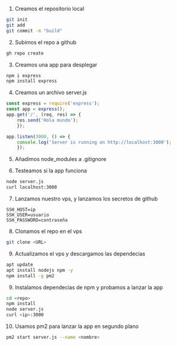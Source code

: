 1. Creamos el repositorio local

```bash
git init
git add 
git commit -m "build"
```
2. Subimos el repo a github

```bash
gh repo create
```
3. Creamos una app para desplegar
```bash
npm i express
npm install express
```

4. Creamos un archivo server.js
```javascript
const express = require('express');
const app = express();
app.get('/', (req, res) => {
    res.send('Hola mundo');
    });

app.listen(3000, () => {
    console.log('Server is running on http://localhost:3000');
    });
```

5. Añadimos node_modules a .gitignore


6. Testeamos si la app funciona
```bash
node server.js
curl localhost:3000
```
7. Lanzamos nuestro vps, y lanzamos los secretos de github

```
SSH_HOST=ip
SSH_USER=usuario
SSH_PASSWORD=contraseña
```
8. Clonamos el repo en el vps
```bash
git clone <URL>
```
9. Actualizamos el vps y descargamos las dependecias
```bash
apt update
apt install nodejs npm -y
npm install -g pm2
```
9. Instalamos dependecias de npm y probamos a lanzar la app

```bash
cd <repo>
npm install
node server.js
curl <ip>:3000
```

10. Usamos pm2 para lanzar la app en segundo plano
```bash
pm2 start server.js --name <nombre>
```
